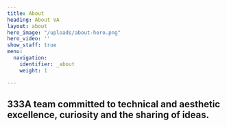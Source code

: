 ```yaml
---
title: About
heading: About VA
layout: about
hero_image: "/uploads/about-hero.png"
hero_video: ''
show_staff: true
menu:
  navigation:
    identifier: _about
    weight: 1

---
```

## 333A team committed to technical and aesthetic excellence, curiosity and the sharing of ideas.
 